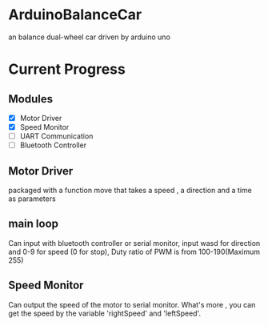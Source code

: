 # ArduinoBalanceCar
an balance dual-wheel car driven by arduino uno
# Current Progress
## Modules
- [x] Motor Driver
- [x] Speed Monitor
- [ ] UART Communication
- [ ] Bluetooth Controller
## Motor Driver
packaged with a function move that takes a speed , a direction and a time as parameters
## main loop
Can input with bluetooth controller or serial monitor, input wasd for direction and 0-9 for speed (0 for stop), Duty ratio of PWM is from 100-190(Maximum 255)
## Speed Monitor
Can output the speed of the motor to serial monitor.
What's more , you can get the speed by the variable 'rightSpeed' and 'leftSpeed'.